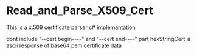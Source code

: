 # Read_and_Parse_X509_Cert

This is a x.509 certificate parser c# implemantation

dont include "--cert begin----" and "--cert end----" part 
 hexStringCert is ascii response of base64 pem certificate data
